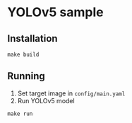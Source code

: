 # YOLOv5 sample

## Installation
```
make build
```

## Running
1. Set target image in `config/main.yaml`
2. Run YOLOv5 model

```
make run
```
